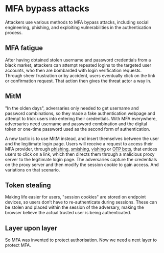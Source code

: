 # MFA bypass attacks

Attackers use various methods to MFA bypass attacks, including social engineering, phishing, and exploiting vulnerabilities in the authentication process.

## MFA fatigue

After having obtained stolen username and password credentials from a black market, attackers can attempt repeated logins to the targeted user accounts, who then are bombarded with login verification requests. Through sheer frustration or by accident, users eventually click on the link or confirmation request. That action then gives the threat actor a way in.

## MitM

"In the olden days", adversaries only needed to get username and password combinations, so they made a fake authentication webpage and attempt to trick users into entering their credentials. With MFA everywhere, adversaries need username and password combination and the digital token or one-time password used as the second form of authentication.

A new tactic is to use MitM instead, and insert themselves between the user and the legitimate login page. Users will receive a  request to access their MFA provider, through [phishing](phishing.md), [smishing](../mobile/smishing.md), [vishing](../mobile/vishing.md) or [OTP bots](../mobile/otp-bots.md), that entices users to click on a link, which then directs them through a malicious proxy server to the legitimate login page. The adversaries capture the credentials on the proxy server and then modify the session cookie to gain access. And variations on that scenario.

## Token stealing

Making life easier for users, "session cookies" are stored on endpoint devices, so users don’t have to re-authenticate during sessions. These can be stolen and placed within the session of the adversary, making the browser believe the actual trusted user is being authenticated.

## Layer upon layer

So MFA was invented to protect authorisation. Now we need a next layer to protect MFA. 
